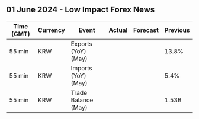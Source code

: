 ## 01 June 2024 - Low Impact Forex News

| Time (GMT) | Currency | Event | Actual | Forecast | Previous |
|------|----------|-------|--------|----------|----------|
| 55 min | KRW | Exports (YoY) (May) |  |  | 13.8% |
| 55 min | KRW | Imports (YoY) (May) |  |  | 5.4% |
| 55 min | KRW | Trade Balance (May) |  |  | 1.53B |
